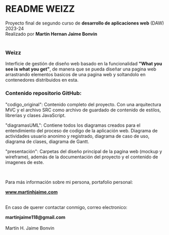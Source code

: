 # README WEIZZ
Proyecto final de segundo curso de <b>desarrollo de aplicaciones web</b> (DAW) 2023-24 <br>
Realizado por <b>Martín Hernan Jaime Bonvin</b>
<br><br>

<h3>Weizz</h3>
<p>Interficie de gestión de diseño web basado en la funcionalidad <b>"What you see is what you get"</b>, de manera que se pueda diseñar una pagina web arrastrando elementos basicos de una pagina web y soltandolo en contenedores distribuidos en esta.</p>
<h3>Contenido repositorio GitHub:</h3>
<p>"codigo_original": Contenido completo del proyecto. Con una arquitectura MVC y el archivo SRC como archivo de guardado de contenido de estilos, librerias y clases JavaScript.</p>
<p>"diagramasUML": Contiene todos los diagramas creados para el entendimiento del proceso de codigo de la aplicación web. Diagrama de actividades usuario anonimo y registrado, diagrama de caso de uso, diagrama de clases, diagrama de Gantt. </p>
<p>"presentación": Carpetas del diseño principal de la pagina web (mockup y wireframe), además de la documentación del proyecto y el contenido de imagenes de este. </p>
<br>
<p>Para más información sobre mi persona, portafolio personal:</p>
<b><a href='https://www.martinhjaime.com'>www.martinhjaime.com</a></b>
<br><br>
<p>En caso de querer contactar conmigo, correo electronico:</p>
<b>martinjaime118@gmail.com</b>
<br><br>
Martín H. Jaime Bonvin
